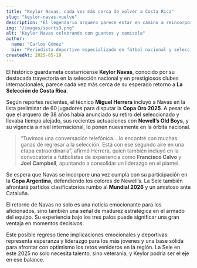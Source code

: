 ```yaml
---
title: "Keylor Navas, cada vez más cerca de volver a Costa Rica"
slug: "keylor-navas-vuelve"
description: "El legendario arquero parece estar en camino a reincorporarse a la Selección, levantando expectativas de cara a la Copa Oro 2025."
img: "/images/sports3.png"
alt: "Keylor Navas celebrando con guantes y camisola"
author:
  name: "Carlos Gómez"
  bio: "Periodista deportivo especializado en fútbol nacional y selecciones"
createdAt: 2025-05-19
---
```


El histórico guardameta costarricense **Keylor Navas**, conocido por su destacada trayectoria en la selección nacional y en prestigiosos clubes internacionales, parece cada vez más cerca de su esperado retorno a **La Selección de Costa Rica**.

Según reportes recientes, el técnico **Miguel Herrera** incluyó a Navas en la lista preliminar de 60 jugadores para disputar la **Copa Oro 2025**. A pesar de que el arquero de 38 años había anunciado su retiro del seleccionado y llevaba tiempo alejado, sus recientes actuaciones con **Newell’s Old Boys**, y su vigencia a nivel internacional, lo ponen nuevamente en la órbita nacional.

> “Tuvimos una conversación telefónica... lo encontré con muchas ganas de regresar a la selección. Está con ese segundo aire en una etapa extraordinaria”, afirmó Herrera, quien también incluyó en la convocatoria a futbolistas de experiencia como **Francisco Calvo** y **Joel Campbell**, apuntando a consolidar un liderazgo en el plantel.

Se espera que Navas se incorpore una vez cumpla con su participación en la **Copa Argentina**, defendiendo los colores de Newell’s. La Sele también afrontará partidos clasificatorios rumbo al **Mundial 2026** y un amistoso ante Cataluña.

El retorno de Navas no solo es una noticia emocionante para los aficionados, sino también una señal de madurez estratégica en el armado del equipo. Su experiencia bajo los tres palos puede significar una gran ventaja en momentos decisivos.

Este posible regreso tiene implicaciones emocionales y deportivas: representa esperanza y liderazgo para los más jóvenes y una base sólida para afrontar con optimismo los retos venideros en la región. La Sele en este 2025 no solo necesita talento, sino veteranía, y Keylor podría ser el eje en ese balance.


